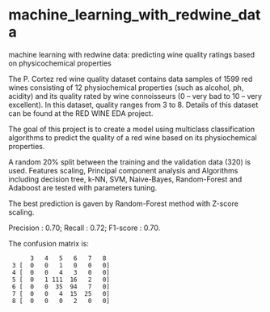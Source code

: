 # machine_learning_with_redwine_data
machine learning with redwine data: predicting wine quality ratings based on physicochemical properties

The P. Cortez red wine quality dataset contains data samples of 1599 red wines consisting of 12 physiochemical properties 
(such as alcohol, ph, acidity) and its quality rated by wine connoisseurs (0 – very bad to 10 – very excellent). In this
dataset, quality ranges from 3 to 8.  Details of this dataset can be found at the RED WINE EDA project.

The goal of this project is to create a model using multiclass classification algorithms to predict the quality of a red wine
based on its physiochemical properties.
 
A random 20% split between the training and the validation data (320) is used. Features scaling, Principal component analysis and
Algorithms including decision tree, k-NN, SVM, Naive-Bayes, Random-Forest and Adaboost are tested with parameters tuning.  

The best prediction is gaven by Random-Forest method with Z-score scaling. 

Precision : 0.70; 
Recall    : 0.72;
F1-score  : 0.70.

The confusion matrix is:

          3   4   5   6   7   8
     3 [  0   0   1   0   0   0]
     4 [  0   0   4   3   0   0]
     5 [  0   1 111  16   2   0]
     6 [  0   0  35  94   7   0]
     7 [  0   0   4  15  25   0]
     8 [  0   0   0   2   0   0]


